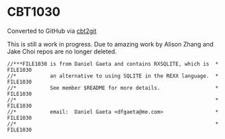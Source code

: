 # CBT1030
Converted to GitHub via [cbt2git](https://github.com/wizardofzos/cbt2git)

This is still a work in progress. 
Due to amazing work by Alison Zhang and Jake Choi repos are no longer deleted.

```
//***FILE1030 is from Daniel Gaeta and contains RXSQLITE, which is  *   FILE1030
//*           an alternative to using SQLITE in the REXX language.  *   FILE1030
//*           See member $README for more details.                  *   FILE1030
//*                                                                 *   FILE1030
//*           email:  Daniel Gaeta <dfgaeta@me.com>                 *   FILE1030
//*                                                                 *   FILE1030
```
